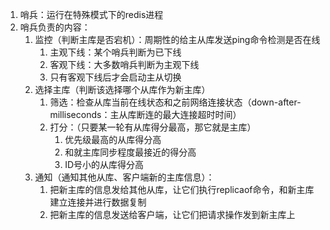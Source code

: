 1. 哨兵：运行在特殊模式下的redis进程
2. 哨兵负责的内容：
   1. 监控（判断主库是否宕机）：周期性的给主从库发送ping命令检测是否在线
      1. 主观下线：某个哨兵判断为已下线
      2. 客观下线：大多数哨兵判断为主观下线
      3. 只有客观下线后才会启动主从切换
   2. 选择主库（判断该选择哪个从库作为新主库）
      1. 筛选：检查从库当前在线状态和之前网络连接状态（down-after-milliseconds：主从库断连的最大连接超时时间）
      2. 打分：（只要某一轮有从库得分最高，那它就是主库）
         1. 优先级最高的从库得分高
         2. 和就主库同步程度最接近的得分高
         3. ID号小的从库得分高
   3. 通知（通知其他从库、客户端新的主库信息）：
      1. 把新主库的信息发给其他从库，让它们执行replicaof命令，和新主库建立连接并进行数据复制
      2. 把新主库的信息发送给客户端，让它们把请求操作发到新主库上
